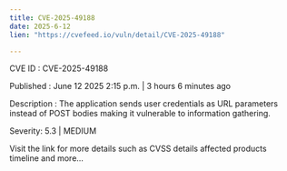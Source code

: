 ```yaml
---
title: CVE-2025-49188
date: 2025-6-12
lien: "https://cvefeed.io/vuln/detail/CVE-2025-49188"

---
```


CVE ID : CVE-2025-49188

Published :  June 12
2025
2:15 p.m. | 3 hours
6 minutes ago

Description : The application sends user credentials as URL parameters instead of POST bodies
making it vulnerable to information gathering.

Severity: 5.3 | MEDIUM

Visit the link for more details
such as CVSS details
affected products
timeline
and more...
